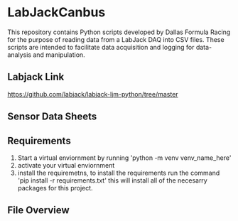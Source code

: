 # LabJackCanbus
This repository contains Python scripts developed by Dallas Formula Racing for the purpose of reading data from a LabJack DAQ into CSV files. These scripts are intended to facilitate data acquisition and logging for data-analysis and manipulation.

## Labjack Link
https://github.com/labjack/labjack-ljm-python/tree/master

## Sensor Data Sheets

## Requirements
1. Start a virtual enviornment by running 'python -m venv venv_name_here'
2. activate your virtual enviornment
3. install the requiremetns, to install the requirements run the command 'pip install -r requirements.txt' this will install all of the necesarry packages for this project.

## File Overview
